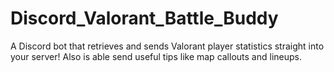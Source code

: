 # Discord_Valorant_Battle_Buddy
A Discord bot that retrieves and sends Valorant player statistics straight into your server! Also is able send useful tips like map callouts and lineups.


